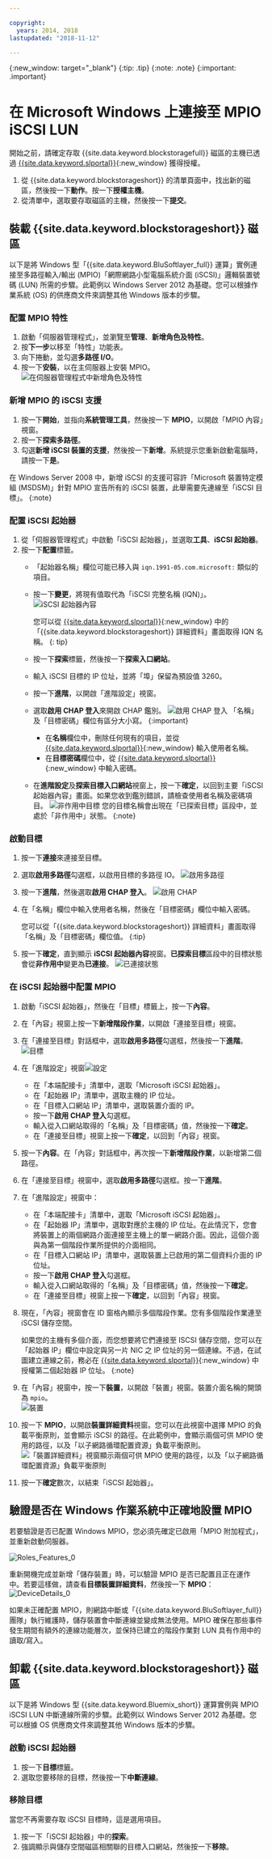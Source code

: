 ```yaml
---

copyright:
  years: 2014, 2018
lastupdated: "2018-11-12"

---
```

{:new_window: target="_blank"}
{:tip: .tip}
{:note: .note}
{:important: .important}

# 在 Microsoft Windows 上連接至 MPIO iSCSI LUN

開始之前，請確定存取 {{site.data.keyword.blockstoragefull}} 磁區的主機已透過 [{{site.data.keyword.slportal}}](https://control.softlayer.com/){:new_window} 獲得授權。

1. 從 {{site.data.keyword.blockstorageshort}} 的清單頁面中，找出新的磁區，然後按一下**動作**。按一下**授權主機**。
2. 從清單中，選取要存取磁區的主機，然後按一下**提交**。

## 裝載 {{site.data.keyword.blockstorageshort}} 磁區

以下是將 Windows 型「{{site.data.keyword.BluSoftlayer_full}} 運算」實例連接至多路徑輸入/輸出 (MPIO)「網際網路小型電腦系統介面 (iSCSI)」邏輯裝置號碼 (LUN) 所需的步驟。此範例以 Windows Server 2012 為基礎。您可以根據作業系統 (OS) 的供應商文件來調整其他 Windows 版本的步驟。

### 配置 MPIO 特性

1. 啟動「伺服器管理程式」，並瀏覽至**管理**、**新增角色及特性**。
2. 按**下一步**以移至「特性」功能表。
3. 向下捲動，並勾選**多路徑 I/O**。
4. 按一下**安裝**，以在主伺服器上安裝 MPIO。
![在伺服器管理程式中新增角色及特性](/images/Roles_Features.png)

### 新增 MPIO 的 iSCSI 支援

1. 按一下**開始**，並指向**系統管理工具**，然後按一下 **MPIO**，以開啟「MPIO 內容」視窗。
2. 按一下**探索多路徑**。
3. 勾選**新增 iSCSI 裝置的支援**，然後按一下**新增**。系統提示您重新啟動電腦時，請按一下**是**。

在 Windows Server 2008 中，新增 iSCSI 的支援可容許「Microsoft 裝置特定模組 (MSDSM)」針對 MPIO 宣告所有的 iSCSI 裝置，此舉需要先連線至「iSCSI 目標」。
{:note}

### 配置 iSCSI 起始器

1. 從「伺服器管理程式」中啟動「iSCSI 起始器」，並選取**工具**、**iSCSI 起始器**。
2. 按一下**配置**標籤。
    - 「起始器名稱」欄位可能已移入與 `iqn.1991-05.com.microsoft:` 類似的項目。
    - 按一下**變更**，將現有值取代為「iSCSI 完整名稱 (IQN)」。
    ![iSCSI 起始器內容](/images/iSCSI.png)

      您可以從 [{{site.data.keyword.slportal}}](https://control.softlayer.com/){:new_window} 中的「{{site.data.keyword.blockstorageshort}} 詳細資料」畫面取得 IQN 名稱。
      {: tip}

    - 按一下**探索**標籤，然後按一下**探索入口網站**。
    - 輸入 iSCSI 目標的 IP 位址，並將「埠」保留為預設值 3260。
    - 按一下**進階**，以開啟「進階設定」視窗。
    - 選取**啟用 CHAP 登入**來開啟 CHAP 鑑別。
    ![啟用 CHAP 登入](/images/Advanced_0.png)
        「名稱」及「目標密碼」欄位有區分大小寫。
    {:important}
         - 在**名稱**欄位中，刪除任何現有的項目，並從 [{{site.data.keyword.slportal}}](https://control.softlayer.com/){:new_window} 輸入使用者名稱。
         - 在**目標密碼**欄位中，從 [{{site.data.keyword.slportal}}](https://control.softlayer.com/){:new_window} 中輸入密碼。
    - 在**進階設定**及**探索目標入口網站**視窗上，按一下**確定**，以回到主要「iSCSI 起始器內容」畫面。如果您收到鑑別錯誤，請檢查使用者名稱及密碼項目。
    ![非作用中目標](/images/Inactive_0.png)
        您的目標名稱會出現在「已探索目標」區段中，並處於「非作用中」狀態。
    {:note}


### 啟動目標

1. 按一下**連接**來連接至目標。
2. 選取**啟用多路徑**勾選框，以啟用目標的多路徑 IO。
![啟用多路徑](/images/Connect_0.png)
3. 按一下**進階**，然後選取**啟用 CHAP 登入**。
![啟用 CHAP](/images/chap_0.png)
4. 在「名稱」欄位中輸入使用者名稱，然後在「目標密碼」欄位中輸入密碼。

   您可以從「{{site.data.keyword.blockstorageshort}} 詳細資料」畫面取得「名稱」及「目標密碼」欄位值。
   {:tip}
5. 按一下**確定**，直到顯示 **iSCSI 起始器內容**視窗。**已探索目標**區段中的目標狀態會從**非作用中**變更為**已連接**。
![已連接狀態](/images/Connected.png)


### 在 iSCSI 起始器中配置 MPIO

1. 啟動「iSCSI 起始器」，然後在「目標」標籤上，按一下**內容**。
2. 在「內容」視窗上按一下**新增階段作業**，以開啟「連接至目標」視窗。
3. 在「連接至目標」對話框中，選取**啟用多路徑**勾選框，然後按一下**進階**。
  ![目標](/images/Target.png)

4. 在「進階設定」視窗![設定](/images/Settings.png)
   - 在「本端配接卡」清單中，選取「Microsoft iSCSI 起始器」。
   - 在「起始器 IP」清單中，選取主機的 IP 位址。
   - 在「目標入口網站 IP」清單中，選取裝置介面的 IP。
   - 按一下**啟用 CHAP 登入**勾選框。
   - 輸入從入口網站取得的「名稱」及「目標密碼」值，然後按一下**確定**。
   - 在「連接至目標」視窗上按一下**確定**，以回到「內容」視窗。

5. 按一下**內容**。在「內容」對話框中，再次按一下**新增階段作業**，以新增第二個路徑。
6. 在「連接至目標」視窗中，選取**啟用多路徑**勾選框。按一下**進階**。
7. 在「進階設定」視窗中：
   - 在「本端配接卡」清單中，選取「Microsoft iSCSI 起始器」。
   - 在「起始器 IP」清單中，選取對應於主機的 IP 位址。在此情況下，您會將裝置上的兩個網路介面連接至主機上的單一網路介面。因此，這個介面與為第一個階段作業所提供的介面相同。
   - 在「目標入口網站 IP」清單中，選取裝置上已啟用的第二個資料介面的 IP 位址。
   - 按一下**啟用 CHAP 登入**勾選框。
   - 輸入從入口網站取得的「名稱」及「目標密碼」值，然後按一下**確定**。
   - 在「連接至目標」視窗上按一下**確定**，以回到「內容」視窗。
8. 現在，「內容」視窗會在 ID 窗格內顯示多個階段作業。您有多個階段作業連至 iSCSI 儲存空間。
   
   如果您的主機有多個介面，而您想要將它們連接至 ISCSI 儲存空間，您可以在「起始器 IP」欄位中設定與另一片 NIC 之 IP 位址的另一個連線。不過，在試圖建立連線之前，務必在 [{{site.data.keyword.slportal}}](https://control.softlayer.com/){:new_window} 中授權第二個起始器 IP 位址。
   {:note}
9. 在「內容」視窗中，按一下**裝置**，以開啟「裝置」視窗。裝置介面名稱的開頭為 `mpio`。<br/>
  ![裝置](/images/Devices.png)

10. 按一下 **MPIO**，以開啟**裝置詳細資料**視窗。您可以在此視窗中選擇 MPIO 的負載平衡原則，並會顯示 iSCSI 的路徑。在此範例中，會顯示兩個可供 MPIO 使用的路徑，以及「以子網路循環配置資源」負載平衡原則。
  ![「裝置詳細資料」視窗顯示兩個可供 MPIO 使用的路徑，以及「以子網路循環配置資源」負載平衡原則](/images/DeviceDetails.png)

11. 按一下**確定**數次，以結束「iSCSI 起始器」。



## 驗證是否在 Windows 作業系統中正確地設置 MPIO

若要驗證是否已配置 Windows MPIO，您必須先確定已啟用「MPIO 附加程式」，並重新啟動伺服器。

![Roles_Features_0](/images/Roles_Features_0.png)

重新開機完成並新增「儲存裝置」時，可以驗證 MPIO 是否已配置且正在運作中。若要這樣做，請查看**目標裝置詳細資料**，然後按一下 **MPIO**：
![DeviceDetails_0](/images/DeviceDetails_0.png)

如果未正確配置 MPIO，則網路中斷或「{{site.data.keyword.BluSoftlayer_full}} 團隊」執行維護時，儲存裝置會中斷連線並變成無法使用。MPIO 確保在那些事件發生期間有額外的連線功能層次，並保持已建立的階段作業對 LUN 具有作用中的讀取/寫入。

## 卸載 {{site.data.keyword.blockstorageshort}} 磁區

以下是將 Windows 型 {{site.data.keyword.Bluemix_short}} 運算實例與 MPIO iSCSI LUN 中斷連線所需的步驟。此範例以 Windows Server 2012 為基礎。您可以根據 OS 供應商文件來調整其他 Windows 版本的步驟。

### 啟動 iSCSI 起始器

1. 按一下**目標**標籤。
2. 選取您要移除的目標，然後按一下**中斷連線**。

### 移除目標
當您不再需要存取 iSCSI 目標時，這是選用項目。

1. 按一下「iSCSI 起始器」中的**探索**。
2. 強調顯示與儲存空間磁區相關聯的目標入口網站，然後按一下**移除**。
